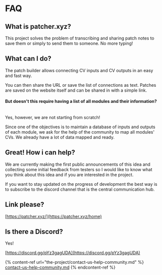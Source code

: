 # FAQ

## What is patcher.xyz?

This project solves the problem of transcribing and sharing patch notes to save them or simply to send them to someone. No more typing!

## What can I do?

The patch builder allows connecting CV inputs and CV outputs in an easy and fast way.

You can then share the URL or save the list of connections as text. Patches are saved on the website itself and can be shared in with a simple link.

#### But doesn't this require having a list of all modules and their information?

\
Yes, however, we are not starting from scratch!&#x20;

Since one of the objectives is to maintain a database of inputs and outputs of each module, we ask for the help of the community to map all modules' CVs. We already have a lot of data mapped and ready.

## Great! How i can help?

We are currently making the first public announcements of this idea and collecting some initial feedback from testers so I would like to know what you think about this idea and if you are interested in the project.

If you want to stay updated on the progress of development the best way is to subscribe to the discord channel that is the central communication hub.

## Link please?

[https://patcher.xyz/](https://patcher.xyz/home)

## Is there a Discord?

Yes!&#x20;

[https://discord.gg/pYz3gagUDA](https://discord.gg/pYz3gagUDA)

{% content-ref url="the-project/contact-us-help-community.md" %}
[contact-us-help-community.md](the-project/contact-us-help-community.md)
{% endcontent-ref %}
